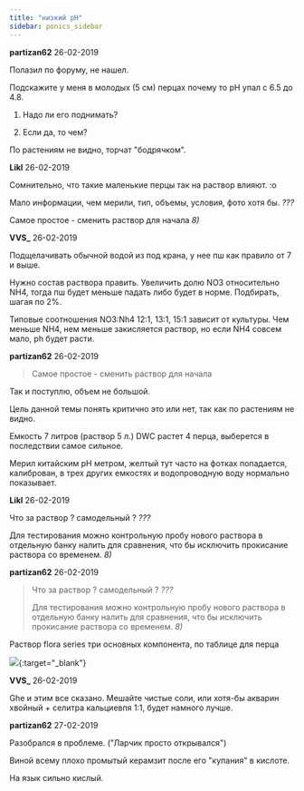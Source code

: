 ```yaml
---
title: "низкий pH"
sidebar: ponics_sidebar
---
```


**partizan62** 26-02-2019

Полазил по форуму, не нашел.

Подскажите у меня в молодых (5 см) перцах почему то pH упал с 6.5 до 4.8.

1. Надо ли его поднимать? 

2. Если да, то чем?

По растениям не видно, торчат "бодрячком". 


**Likl** 26-02-2019

Сомнительно, что такие маленькие перцы так на раствор влияют. :o

Мало информации, чем мерили, тип, объемы, условия, фото хотя бы. *???*

Самое простое - сменить раствор для начала *8)*


**VVS_** 26-02-2019

Подщелачивать обычной водой из под крана, у нее пш как правило от 7 и выше.

Нужно состав раствора править. Увеличить долю NO3 относительно NH4, тогда пш будет меньше падать либо будет в норме. Подбирать, шагая по 2%.

Типовые соотношения NO3:Nh4 12:1, 13:1, 15:1 зависит от культуры. Чем меньше NH4, нем меньше закисляется раствор, но если NH4 совсем мало, ph будет расти.


**partizan62** 26-02-2019

> Самое простое - сменить раствор для начала 

Так и поступлю, объем не большой.

Цель данной темы понять критично это или нет, так как по растениям не видно.

Емкость 7 литров (раствор 5 л.) DWC растет 4 перца, выберется в последствии самое сильное.

Мерил китайским pH метром, желтый тут часто на фотках попадается, калиброван, в трех других емкостях и водопроводную воду нормально показывает.


**Likl** 26-02-2019

Что за раствор ? самодельный ? *???*

Для тестирования можно контрольную пробу нового раствора в отдельную банку налить для сравнения, что бы исключить прокисание раствора со временем. *8)*


**partizan62** 26-02-2019

> Что за раствор ? самодельный ? *???*
> 
> Для тестирования можно контрольную пробу нового раствора в отдельную банку налить для сравнения, что бы исключить прокисание раствора со временем. *8)*

Раствор flora series три основных компонента, по таблице для перца

[![](/attachimages/19460_pomidory-na-gidroponike-5.jpg)](https://t.me/ponics_ru_files/19676){:target="_blank"}

**VVS_** 26-02-2019

Ghe и этим все сказано. Мешайте чистые соли, или хотя-бы акварин хвойный + селитра кальциевпя 1:1, будет намного лучше.


**partizan62** 27-02-2019

Разобрался в проблеме. ("Ларчик просто открывался")

Виной всему плохо промытый керамзит после его "купания" в кислоте.

На язык сильно кислый.


